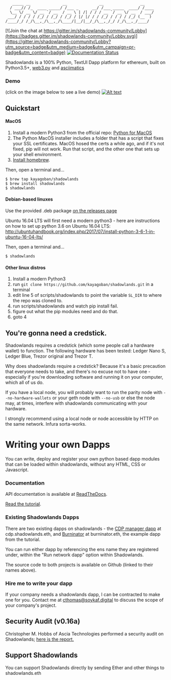 ```
   _____ __              __              __                __
  / ___// /_  ____ _____/ /___ _      __/ /___ _____  ____/ /____
  \__ \/ __ \/ __ `/ __  / __ \ | /| / / / __ `/ __ \/ __  / ___/
 ___/ / / / / /_/ / /_/ / /_/ / |/ |/ / / /_/ / / / / /_/ (__  )
/____/_/ /_/\__,_/\__,_/\____/|__/|__/_/\__,_/_/ /_/\__,_/____/
```

[![Join the chat at https://gitter.im/shadowlands-community/Lobby](https://badges.gitter.im/shadowlands-community/Lobby.svg)](https://gitter.im/shadowlands-community/Lobby?utm_source=badge&utm_medium=badge&utm_campaign=pr-badge&utm_content=badge)
[![Documentation Status](https://readthedocs.org/projects/pip/badge/?version=stable)](http://pip.pypa.io/en/stable/?badge=stable)

Shadowlands is a 100% Python, TextUI Dapp platform for ethereum, built on Python3.5+, [web3.py](https://github.com/ethereum/web3.py) and [asciimatics](https://github.com/peterbrittain/asciimatics)

### Demo

(click on the image below to see a live demo)
 [![Alt text](https://asciinema.org/a/cq1y5pfFlDVaO0qIxDSMdGSw1.svg)](https://asciinema.org/a/cq1y5pfFlDVaO0qIxDSMdGSw1) 
 
## Quickstart

#### MacOS
1. Install a modern Python3 from the official repo: [Python for MacOS](https://www.python.org/downloads/mac-osx/) 
2. The Python MacOS installer includes a folder that has a script that fixes your SSL certificates.  MacOS hosed the certs a while ago, and if it's not fixed, pip will not work.  Run that script, and the other one that sets up your shell environment.
3. [Install homebrew](https://brew.sh).   

Then, open a terminal and...

```
$ brew tap kayagoban/shadowlands
$ brew install shadowlands
$ shadowlands
```

#### Debian-based linuxes

Use the provided .deb package [on the releases page](https://github.com/kayagoban/shadowlands/releases) 

Ubuntu 16.04 LTS will first need a modern python3 - here are instructions on how to set up python 3.6 on Ubuntu 16.04 LTS: http://ubuntuhandbook.org/index.php/2017/07/install-python-3-6-1-in-ubuntu-16-04-lts/

Then, open a terminal and...

```
$ shadowlands
```

#### Other linux distros
1. Install a modern Python3
2. run ``git clone https://github.com/kayagoban/shadowlands.git`` in a terminal
3. edit line 5 of scripts/shadowlands to point the variable ``SL_DIR`` to where the repo was cloned to.
4. run scripts/shadowlands and watch pip install fail.
5. figure out what the pip modules need and do that.
6. goto 4

## You're gonna need a credstick.

Shadowlands requires a credstick (which some people call a hardware wallet) to function.  The following hardware has been tested: Ledger Nano S, Ledger Blue, Trezor original and Trezor T.

Why does shadowlands require a credstick?  Because it's a basic precaution that everyone needs to take, and there's no excuse not to have one - especially if you're downloading software and running it on your computer, which all of us do.

If you have a local node, you will probably want to run the parity node with ```--no-hardware-wallets``` or your geth node with ```--no-usb``` or else the node may, at times, interfere with shadowlands communicating with your hardware.  

I strongly recommend using a local node or node accessible by HTTP on the same network.  Infura sorta-works.

# Writing your own Dapps

You can write, deploy and register your own python based dapp modules that can be loaded within shadowlands, without any HTML, CSS or Javascript.  

### Documentation

API documentation is available at [ReadTheDocs](https://shadowlands.readthedocs.io).

[Read the tutorial](https://shadowlands.readthedocs.io/en/latest/Tutorial.html).

### Existing Shadowlands Dapps

There are two existing dapps on shadowlands - the [CDP manager dapp](https://github.com/kayagoban/shadowlands_cdp_manager) at cdp.shadowlands.eth, and [Burninator](https://github.com/kayagoban/burninator) at burninator.eth, the example dapp from the tutorial.

You can run either dapp by referencing the ens name they are registered under, within the "Run network dapp" option within Shadowlands.

The source code to both projects is available on Github (linked to their names above).

### Hire me to write your dapp

If your company needs a shadowlands dapp, I can be contracted to make one for you.  Contact me at cthomas@soykaf.digital to discuss the scope of your company's project.

## Security Audit (v0.16a)

Christopher M. Hobbs of Ascia Technologies performed a security audit on Shadowlands; [here is the report.](https://github.com/kayagoban/shadowlands/blob/master/shadowlands_v0.16a_audit.md) 

## Support Shadowlands

You can support Shadowlands directly by sending Ether and other things to shadowlands.eth

